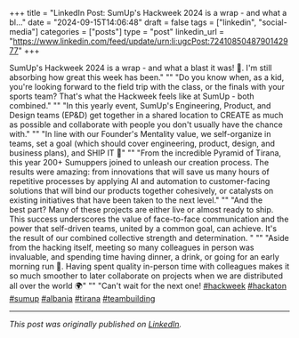 +++
title = "LinkedIn Post: SumUp's Hackweek 2024 is a wrap - and what a bl..."
date = "2024-09-15T14:06:48"
draft = false
tags = ["linkedin", "social-media"]
categories = ["posts"]
type = "post"
linkedin_url = "https://www.linkedin.com/feed/update/urn:li:ugcPost:7241085048790142977"
+++

SumUp's Hackweek 2024 is a wrap - and what a blast it was! 🤩. I'm still absorbing how great this week has been."
""
"Do you know when, as a kid, you're looking forward to the field trip with the class, or the finals with your sports team? That's what the Hackweek feels like at SumUp - both combined."
""
"In this yearly event, SumUp's Engineering, Product, and Design teams (EP&D) get together in a shared location to CREATE as much as possible and collaborate with people you don't usually have the chance with."
""
"In line with our Founder's Mentality value, we self-organize in teams, set a goal (which should cover engineering, product, design, and business plans), and SHIP IT 🚢"
""
"From the incredible Pyramid of Tirana, this year 200+ Sumuppers joined to unleash our creation process. The results were amazing: from innovations that will save us many hours of repetitive processes by applying AI and automation to customer-facing solutions that will bind our products together cohesively, or catalysts on existing initiatives that have been taken to the next level."
""
"And the best part? Many of these projects are either live or almost ready to ship. This success underscores the value of face-to-face communication and the power that self-driven teams, united by a common goal, can achieve. It's the result of our combined collective strength and determination. "
""
"Aside from the hacking itself, meeting so many colleagues in person was invaluable, and spending time having dinner, a drink, or going for an early morning run 🏃.  Having spent quality in-person time with colleagues makes it so much smoother to later collaborate on projects when we are distributed all over the world 🌍"
""
"Can't wait for the next one! [#hackweek](https://www.linkedin.com/feed/hashtag/hackweek) [#hackaton](https://www.linkedin.com/feed/hashtag/hackaton) [#sumup](https://www.linkedin.com/feed/hashtag/sumup) [#albania](https://www.linkedin.com/feed/hashtag/albania) [#tirana](https://www.linkedin.com/feed/hashtag/tirana) [#teambuilding](https://www.linkedin.com/feed/hashtag/teambuilding)

---

*This post was originally published on [LinkedIn](https://www.linkedin.com/in/adrianmoreno/recent-activity/all/).*